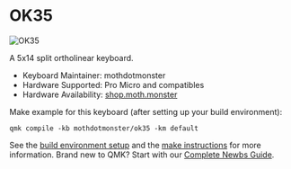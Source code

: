 # OK35

![OK35](https://i.redd.it/o9gc51mxlol81.jpg)

A 5x14 split ortholinear keyboard.

* Keyboard Maintainer: mothdotmonster
* Hardware Supported: Pro Micro and compatibles
* Hardware Availability: [shop.moth.monster](https://shop.moth.monster/product/ok35)

Make example for this keyboard (after setting up your build environment):

    qmk compile -kb mothdotmonster/ok35 -km default

See the [build environment setup](https://docs.qmk.fm/#/getting_started_build_tools) and the [make instructions](https://docs.qmk.fm/#/getting_started_make_guide) for more information. Brand new to QMK? Start with our [Complete Newbs Guide](https://docs.qmk.fm/#/newbs).

